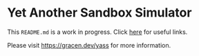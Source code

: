 # Yet Another Sandbox Simulator
This `README.md` is a work in progress. Click [here](/docs/useful_links.md) for useful links.

Please visit https://gracen.dev/yass for more information.